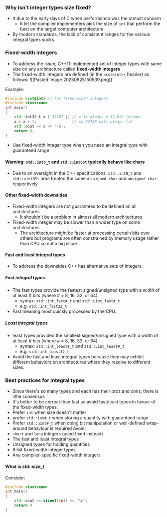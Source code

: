 ### Why isn't integer types size fixed?
- It due to the early days of C when performance was the utmost concern
	- It let the compiler implementers pick the size of `int` that perform the best on the target computer architecture
- By modern standards, the lack of consistent ranges for the various integral types sucks
### Fixed-width integers
- To address the issue, C++11 implemented set of integer types with same size on any architecture called **fixed-width integers**
- The fixed-width integers are defined (in the `<cstdint>\` header) as follows:
![[Pasted image 20250625150539.png]]

Example:
```cpp
#include <cstdint> // for fixed-width integers
#include <iostream>
int main()
{
    std::int32_t x { 32767 }; // x is always a 32-bit integer
    x = x + 1;                // so 32768 will always fit
    std::cout << x << '\n';
    return 0;
}
```

- Use fixed-width integer type when you need an integral type with guaranteed range
#### Warning: `std::int8_t` and `std::uint8St` typically behave like chars
- Due to an oversight in the C++ specifications, `std::int8_t` and `std::uint8St` area treated the same as `signed char` and `unsigned char` respectively

#### Other fixed-width downsides
- Fixed-width integers are not guaranteed to be defined on all architectures
	- It shouldn't be a problem in almost all modern architectures
- Fixed-width integer may be slower than a wider type on some architectures
	- The architecture might be faster at processing certain bits over others but programs are often constrained by memory usage rather than CPU so not a big issue
#### Fast and least integral types
- To address the downsides C++ has alternative sets of integers.
##### Fast integral types
- The fast types provide the fastest signed/unsigned type with a width of at least # bits (where # = 8, 16, 32, or 64)
	- syntax: `std::int_fast#_t` and `std::uint_fast#_t`
	- e.g. `std::int_fast32_t`
- Fast meaning most quickly processed by the CPU.
##### Least integral types
- least types provided the smallest signed/unsigned type with a width of at least # bits (where # = 8, 16, 32, or 64)
	- syntax: `std::int_least#_t` and `std::uint_least#_t`
	- e.g. `std::int_least32_t`
- Avoid the fast and least integral types because they may exhibit different behaviors on architectures where they resolve to different sizes.
### Best practices for integral types
- Since there's so many types and each has their pros and cons, there is little consensus
- It's better to be correct than fast so avoid fast/least types in favour of the fixed-width types.
- Prefer `int` when size doesn't matter
- prefer `std::int#_t` when storing a quantity with guaranteed range
- Prefer `std::uint#_t` when doing bit manipulation or well-defined wrap-around behaviour is required
Avoid:
- `short` and `long` integers (used fixed instead)
- The fast and least integral types
- Unsigned types for holding quantities
- 8-bit fixed-width integer types
- Any compiler-specific fixed-width integers
#### What is std::size_t
Consider:
``` cpp
#include <iostream>
int main()
{
	std::cout << sizeof(int) << '\n';
	return 0
}
```